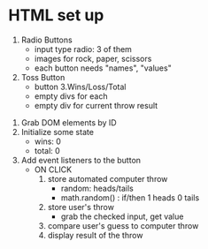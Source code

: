# HTML set up
1. Radio Buttons
    - input type radio: 3 of them
    - images for rock, paper, scissors
    - each button needs "names", "values"
2. Toss Button
    - button
3.Wins/Loss/Total
    - empty divs for each
    - empty div for current throw result

1) Grab DOM elements by ID
2) Initialize some state
    - wins: 0
    - total: 0
3) Add event listeners to the button
    - ON CLICK
        1) store automated computer throw
            - random: heads/tails
            - math.random() : if/then 1 heads 0 tails 
        2) store user's throw
            - grab the checked input, get value
        3) compare user's guess to computer throw
        4) display result of the throw
        
